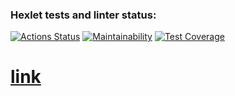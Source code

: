 ### Hexlet tests and linter status:
[![Actions Status](https://github.com/popovbm/php-project-57/workflows/hexlet-check/badge.svg)](https://github.com/popovbm/php-project-57/actions)
[![Maintainability](https://api.codeclimate.com/v1/badges/14a38b17c2cdedc59411/maintainability)](https://codeclimate.com/github/popovbm/php-project-57/maintainability)
[![Test Coverage](https://api.codeclimate.com/v1/badges/14a38b17c2cdedc59411/test_coverage)](https://codeclimate.com/github/popovbm/php-project-57/test_coverage)
<br>
# [link](https://taskmanager-app.fly.dev/)
